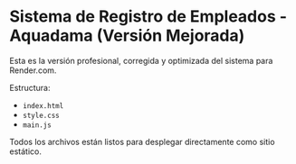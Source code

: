 # Sistema de Registro de Empleados - Aquadama (Versión Mejorada)

Esta es la versión profesional, corregida y optimizada del sistema para Render.com.

Estructura:
- `index.html`
- `style.css`
- `main.js`

Todos los archivos están listos para desplegar directamente como sitio estático.
